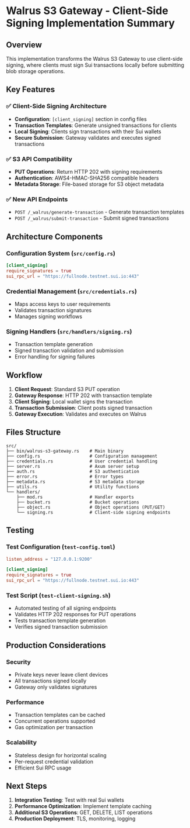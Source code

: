 # Walrus S3 Gateway - Client-Side Signing Implementation Summary

## Overview
This implementation transforms the Walrus S3 Gateway to use client-side signing, where clients must sign Sui transactions locally before submitting blob storage operations.

## Key Features

### ✅ Client-Side Signing Architecture
- **Configuration**: `[client_signing]` section in config files
- **Transaction Templates**: Generate unsigned transactions for clients
- **Local Signing**: Clients sign transactions with their Sui wallets
- **Secure Submission**: Gateway validates and executes signed transactions

### ✅ S3 API Compatibility
- **PUT Operations**: Return HTTP 202 with signing requirements
- **Authentication**: AWS4-HMAC-SHA256 compatible headers
- **Metadata Storage**: File-based storage for S3 object metadata

### ✅ New API Endpoints
- `POST /_walrus/generate-transaction` - Generate transaction templates
- `POST /_walrus/submit-transaction` - Submit signed transactions

## Architecture Components

### Configuration System (`src/config.rs`)
```toml
[client_signing]
require_signatures = true
sui_rpc_url = "https://fullnode.testnet.sui.io:443"
```

### Credential Management (`src/credentials.rs`)
- Maps access keys to user requirements
- Validates transaction signatures
- Manages signing workflows

### Signing Handlers (`src/handlers/signing.rs`)
- Transaction template generation
- Signed transaction validation and submission
- Error handling for signing failures

## Workflow

1. **Client Request**: Standard S3 PUT operation
2. **Gateway Response**: HTTP 202 with transaction template
3. **Client Signing**: Local wallet signs the transaction
4. **Transaction Submission**: Client posts signed transaction
5. **Gateway Execution**: Validates and executes on Walrus

## Files Structure

```
src/
├── bin/walrus-s3-gateway.rs    # Main binary
├── config.rs                   # Configuration management
├── credentials.rs              # User credential handling
├── server.rs                   # Axum server setup
├── auth.rs                     # S3 authentication
├── error.rs                    # Error types
├── metadata.rs                 # S3 metadata storage
├── utils.rs                    # Utility functions
└── handlers/
    ├── mod.rs                  # Handler exports
    ├── bucket.rs               # Bucket operations
    ├── object.rs               # Object operations (PUT/GET)
    └── signing.rs              # Client-side signing endpoints
```

## Testing

### Test Configuration (`test-config.toml`)
```toml
listen_address = "127.0.0.1:9200"

[client_signing]
require_signatures = true
sui_rpc_url = "https://fullnode.testnet.sui.io:443"
```

### Test Script (`test-client-signing.sh`)
- Automated testing of all signing endpoints
- Validates HTTP 202 responses for PUT operations
- Tests transaction template generation
- Verifies signed transaction submission

## Production Considerations

### Security
- Private keys never leave client devices
- All transactions signed locally
- Gateway only validates signatures

### Performance
- Transaction templates can be cached
- Concurrent operations supported
- Gas optimization per transaction

### Scalability
- Stateless design for horizontal scaling
- Per-request credential validation
- Efficient Sui RPC usage

## Next Steps

1. **Integration Testing**: Test with real Sui wallets
2. **Performance Optimization**: Implement template caching
3. **Additional S3 Operations**: GET, DELETE, LIST operations
4. **Production Deployment**: TLS, monitoring, logging
